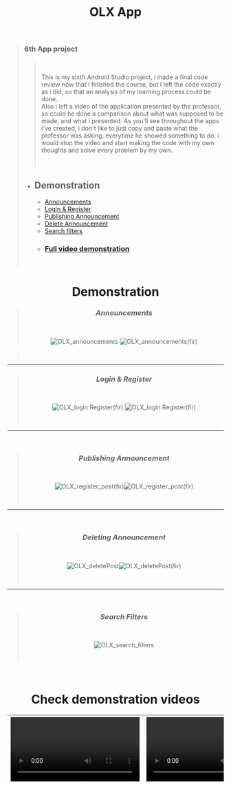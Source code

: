 # <div align="center"> OLX App </div>
<br />
  
> ### 6th App project
> 
>> <br />
>> 
>> This is my sixth Android Studio project, i made a final code review now that i finished the course, but I left the code exactly as i did, so that an analysis of my learning process could be done. <br> Also i left a video of the application presented by the professor, so could be done a comparison about what was supposed to be made, and what i presented. As you'll see throughout the apps i've created, i don't like to just copy and paste what the professor was asking, everytime he showed something to do, i would stop the video and start making the code with my own thoughts and solve every problem by my own. 
>> 
>> <br />
> 
> - ## Demonstration 
>   - [Announcements](https://github.com/shanxg/Clone_OLX#-announcements-)
>   - [Login & Register](https://github.com/shanxg/Clone_OLX#-login--register-)
>   - [Publishing Announcement](https://github.com/shanxg/Clone_OLX#-publishing-announcement-)
>   - [Delete Announcement](https://github.com/shanxg/Clone_OLX#-deleting-announcement-)
>   - [Search filters](https://github.com/shanxg/Clone_OLX#-search-filters-)
>   - ### [Full video demonstration](https://github.com/shanxg/Clone_OLX#check-demonstration-videos)
>   
>   <br>

 <div align="center"> 
  
  # Demonstration
  > ### <div align="center"> *Announcements* </div> 
  > <br> 
  >
  > ![OLX_announcements](https://user-images.githubusercontent.com/63316622/135891237-01178eab-6786-40b5-bf8a-a45672a73932.gif)  ![OLX_announcements(fir)](https://user-images.githubusercontent.com/63316622/135891358-66eac24b-910e-4079-b52e-5538e66cbdfb.gif)

  >
  > <br>
  
  ----------------------------------
  
  
  > ### <div align="center"> *Login & Register* </div> 
  > <br> 
  >
  >  ![OLX_login Register(fir)](https://user-images.githubusercontent.com/63316622/135892287-5acd899a-fb4b-4c39-b8c7-8dabccc14e4f.gif)
![OLX_login Register(fir)](https://user-images.githubusercontent.com/63316622/135891986-769d6e98-0dc9-4b64-a101-0a1bc0c151c7.gif)
  >
  > <br>
  
  --------------------------------
  
  <br />
  
  > ### <div align="center"> *Publishing Announcement* </div> 
  > <br> 
  >
  > ![OLX_register_post(fir)](https://user-images.githubusercontent.com/63316622/135892355-5bb6f3d1-7912-4de8-afde-4104f4601096.gif)![OLX_register_post(fir)](https://user-images.githubusercontent.com/63316622/135892378-9e132b92-c64b-401c-8425-724e4b3e330a.gif)
  >
  > <br>
  ---------------------------------
  <br />
  
  > ### <div align="center"> *Deleting Announcement* </div> 
  > <br> 
  >
  > ![OLX_deletePost](https://user-images.githubusercontent.com/63316622/135892527-e16ec181-2bc4-4a61-b8a6-42a773dcd083.gif)![OLX_deletePost(fir)](https://user-images.githubusercontent.com/63316622/135892552-948bf9ca-3292-4127-8eef-9d60e3de37ef.gif)
  >
  > <br>
  ---------------------------------
  <br />
  
  > ### <div align="center"> *Search Filters* </div> 
  > <br> 
  >
  > ![OLX_search_filters](https://user-images.githubusercontent.com/63316622/135892773-ec7de6ac-25ce-4cf2-b13d-42f2a50f1022.gif)
  >
  >  <br>

</div>

<br />

<div  align="center">
  
# Check demonstration videos

<video src=""> </p> | <video src="">
:------: | :------:

</div>
